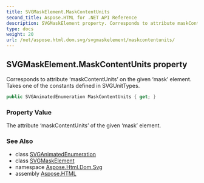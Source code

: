 ```yaml
---
title: SVGMaskElement.MaskContentUnits
second_title: Aspose.HTML for .NET API Reference
description: SVGMaskElement property. Corresponds to attribute maskContentUnits on the given mask element. Takes one of the constants defined in SVGUnitTypes
type: docs
weight: 20
url: /net/aspose.html.dom.svg/svgmaskelement/maskcontentunits/
---
```

## SVGMaskElement.MaskContentUnits property

Corresponds to attribute ‘maskContentUnits’ on the given ‘mask’ element. Takes one of the constants defined in SVGUnitTypes.

```csharp
public SVGAnimatedEnumeration MaskContentUnits { get; }
```

### Property Value

The attribute ‘maskContentUnits’ of the given ‘mask’ element.

### See Also

* class [SVGAnimatedEnumeration](../../../aspose.html.dom.svg.datatypes/svganimatedenumeration/)
* class [SVGMaskElement](../)
* namespace [Aspose.Html.Dom.Svg](../../svgmaskelement/)
* assembly [Aspose.HTML](../../../)

